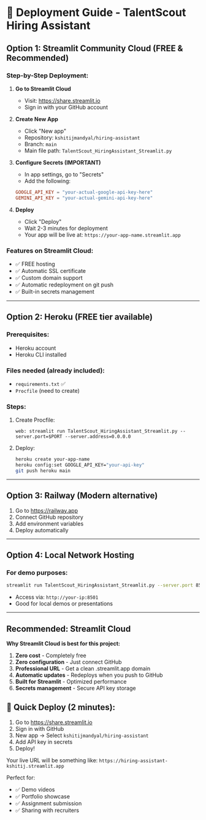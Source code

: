 # 🚀 Deployment Guide - TalentScout Hiring Assistant

## Option 1: Streamlit Community Cloud (FREE & Recommended)

### Step-by-Step Deployment:

1. **Go to Streamlit Cloud**
   - Visit: https://share.streamlit.io
   - Sign in with your GitHub account

2. **Create New App**
   - Click "New app"
   - Repository: `kshitijmandyal/hiring-assistant`
   - Branch: `main`
   - Main file path: `TalentScout_HiringAssistant_Streamlit.py`

3. **Configure Secrets (IMPORTANT)**
   - In app settings, go to "Secrets"
   - Add the following:
   ```toml
   GOOGLE_API_KEY = "your-actual-google-api-key-here"
   GEMINI_API_KEY = "your-actual-gemini-api-key-here"
   ```

4. **Deploy**
   - Click "Deploy"
   - Wait 2-3 minutes for deployment
   - Your app will be live at: `https://your-app-name.streamlit.app`

### Features on Streamlit Cloud:
- ✅ FREE hosting
- ✅ Automatic SSL certificate
- ✅ Custom domain support
- ✅ Automatic redeployment on git push
- ✅ Built-in secrets management

---

## Option 2: Heroku (FREE tier available)

### Prerequisites:
- Heroku account
- Heroku CLI installed

### Files needed (already included):
- `requirements.txt` ✅
- `Procfile` (need to create)

### Steps:
1. Create Procfile:
   ```
   web: streamlit run TalentScout_HiringAssistant_Streamlit.py --server.port=$PORT --server.address=0.0.0.0
   ```

2. Deploy:
   ```bash
   heroku create your-app-name
   heroku config:set GOOGLE_API_KEY="your-api-key"
   git push heroku main
   ```

---

## Option 3: Railway (Modern alternative)

1. Go to https://railway.app
2. Connect GitHub repository
3. Add environment variables
4. Deploy automatically

---

## Option 4: Local Network Hosting

### For demo purposes:
```bash
streamlit run TalentScout_HiringAssistant_Streamlit.py --server.port 8501 --server.address 0.0.0.0
```
- Access via: `http://your-ip:8501`
- Good for local demos or presentations

---

## Recommended: Streamlit Cloud

**Why Streamlit Cloud is best for this project:**
1. **Zero cost** - Completely free
2. **Zero configuration** - Just connect GitHub
3. **Professional URL** - Get a clean .streamlit.app domain
4. **Automatic updates** - Redeploys when you push to GitHub
5. **Built for Streamlit** - Optimized performance
6. **Secrets management** - Secure API key storage

## 🎯 Quick Deploy (2 minutes):
1. Go to https://share.streamlit.io
2. Sign in with GitHub
3. New app → Select `kshitijmandyal/hiring-assistant`
4. Add API key in secrets
5. Deploy!

Your live URL will be something like: `https://hiring-assistant-kshitij.streamlit.app`

Perfect for:
- ✅ Demo videos
- ✅ Portfolio showcase
- ✅ Assignment submission
- ✅ Sharing with recruiters
